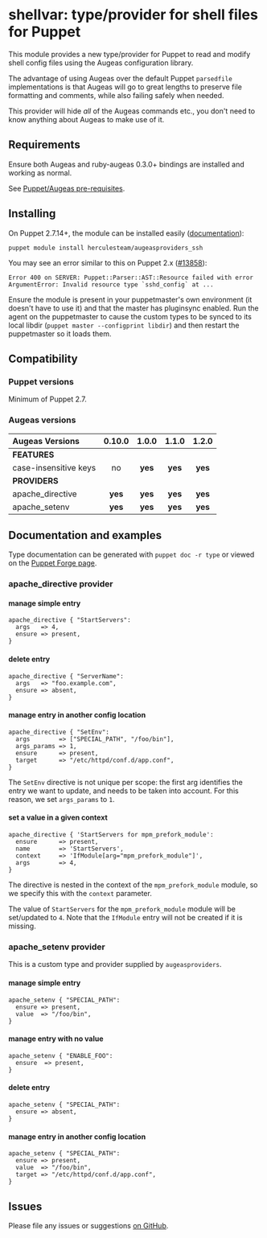 # shellvar: type/provider for shell files for Puppet

This module provides a new type/provider for Puppet to read and modify shell
config files using the Augeas configuration library.

The advantage of using Augeas over the default Puppet `parsedfile`
implementations is that Augeas will go to great lengths to preserve file
formatting and comments, while also failing safely when needed.

This provider will hide *all* of the Augeas commands etc., you don't need to
know anything about Augeas to make use of it.

## Requirements

Ensure both Augeas and ruby-augeas 0.3.0+ bindings are installed and working as
normal.

See [Puppet/Augeas pre-requisites](http://docs.puppetlabs.com/guides/augeas.html#pre-requisites).

## Installing

On Puppet 2.7.14+, the module can be installed easily ([documentation](http://docs.puppetlabs.com/puppet/latest/reference/modules_installing.html)):

    puppet module install herculesteam/augeasproviders_ssh

You may see an error similar to this on Puppet 2.x ([#13858](http://projects.puppetlabs.com/issues/13858)):

    Error 400 on SERVER: Puppet::Parser::AST::Resource failed with error ArgumentError: Invalid resource type `sshd_config` at ...

Ensure the module is present in your puppetmaster's own environment (it doesn't
have to use it) and that the master has pluginsync enabled.  Run the agent on
the puppetmaster to cause the custom types to be synced to its local libdir
(`puppet master --configprint libdir`) and then restart the puppetmaster so it
loads them.

## Compatibility

### Puppet versions

Minimum of Puppet 2.7.

### Augeas versions

Augeas Versions           | 0.10.0  | 1.0.0   | 1.1.0   | 1.2.0   |
:-------------------------|:-------:|:-------:|:-------:|:-------:|
**FEATURES**              |
case-insensitive keys     | no      | **yes** | **yes** | **yes** |
**PROVIDERS**             |
apache\_directive         | **yes** | **yes** | **yes** | **yes** |
apache\_setenv            | **yes** | **yes** | **yes** | **yes** |

## Documentation and examples

Type documentation can be generated with `puppet doc -r type` or viewed on the
[Puppet Forge page](http://forge.puppetlabs.com/herculesteam/augeasproviders_apache).

### apache_directive provider

#### manage simple entry

    apache_directive { "StartServers":
      args   => 4,
      ensure => present,
    }

#### delete entry

    apache_directive { "ServerName":
      args   => "foo.example.com",
      ensure => absent,
    }

#### manage entry in another config location

    apache_directive { "SetEnv":
      args        => ["SPECIAL_PATH", "/foo/bin"],
      args_params => 1,
      ensure      => present,
      target      => "/etc/httpd/conf.d/app.conf",
    }

The `SetEnv` directive is not unique per scope: the first arg identifies the entry we want to update, and needs to be taken into account. For this reason, we set `args_params` to `1`.

#### set a value in a given context

    apache_directive { 'StartServers for mpm_prefork_module':
      ensure      => present,
      name        => 'StartServers',
      context     => 'IfModule[arg="mpm_prefork_module"]',
      args        => 4,
    }


The directive is nested in the context of the `mpm_prefork_module` module, so we specify this with the `context` parameter.

The value of `StartServers` for the `mpm_prefork_module` module will be set/updated to `4`. Note that the `IfModule` entry will not be created if it is missing.


### apache_setenv provider

This is a custom type and provider supplied by `augeasproviders`.

#### manage simple entry

    apache_setenv { "SPECIAL_PATH":
      ensure => present,
      value  => "/foo/bin",
    }

#### manage entry with no value

    apache_setenv { "ENABLE_FOO":
      ensure  => present,
    }

#### delete entry

    apache_setenv { "SPECIAL_PATH":
      ensure => absent,
    }

#### manage entry in another config location

    apache_setenv { "SPECIAL_PATH":
      ensure => present,
      value  => "/foo/bin",
      target => "/etc/httpd/conf.d/app.conf",
    }


## Issues

Please file any issues or suggestions [on GitHub](https://github.com/hercules-team/augeasproviders_apache/issues).

